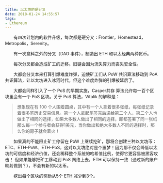 ```yaml
---
title: 以太坊的硬分叉
date: 2018-01-24 14:55:57
tags:
- Ethereum
---
```


&emsp;&emsp;有四次计划内的软件升级，每次都是硬分叉：Frontier，Homestead，Metropolis，Serenity。

&emsp;&emsp;有一次意料之外的分叉（DAO 事件），制造出 ETH 和以太经典两种货币。

&emsp;&emsp;每次分叉都会造成矿工的迁移。旧链会因为流失算力而丧失安全性。

&emsp;&emsp;大都会分叉本来打算引爆难度炸弹，迫使矿工们从 PoW 共识算法移动到 PoA 共识算法，让以太坊进入冰河时代。但这个难度炸弹的引爆被延后了。

&emsp;&emsp;大都会同样引入了一个 PoS 的早期实施，Casper共存 算法允许每一百个区块里会有一个 PoS 区块。关于 PoS 算法，Vitalik 的解释是：

> 想象现在有 100 个人围着圆桌，其中有一个人拿着很多张纸，每张纸记录着很多笔历史交易信息。第一个人拿起笔签完后递给第二个人，第二个人也做出了相同的选择，如果大多数人做出了相同的选择，即都签署了同一张纸那么每一个参与者会获得1美元，当你做出和绝大多数人不同的选择时，那么你的房子就会着火！ 

&emsp;&emsp;如果真的不能阻止矿工停留在 PoW 上继续挖矿，那将会创建三种以太坊币：ETC、ETH-PoW、ETH-PoS，这对以太坊绝对是个噩梦！因为那不仅会降低以太坊的可信度和经济价值，还会稀释整个系统的哈希值比例，使得它更容易被黑客攻击！ 但如果能够把矿工移动到 PoS 网络上去，ETH 可以保持一致（通过新的账户映射做到？），不会有新的以太币。

&emsp;&emsp;挖出每个区块的奖励从5个 ETH 减少到3个。
